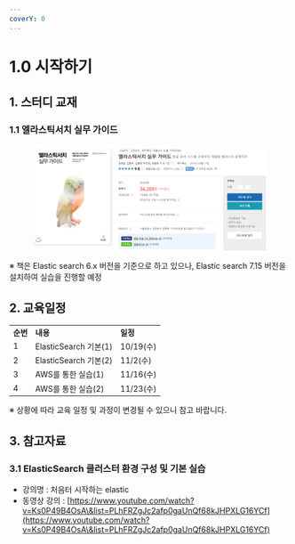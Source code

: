 ```yaml
---
coverY: 0
---
```


# 1.0 시작하기

## **1. 스터디 교재** &#x20;

### 1.1 엘라스틱서치 실무 가이드

<figure><img src="../.gitbook/assets/image.png" alt=""><figcaption></figcaption></figure>

※ 책은 Elastic search 6.x 버전을 기준으로 하고 있으나, Elastic search 7.15 버전을 설치하여 실습을 진행할 예정

## 2. 교육일정

|        |                     |          |
| ------ | ------------------- | -------- |
| **순번** | **내용**              | **일정**   |
| 1      | ElasticSearch 기본(1) | 10/19(수) |
| 2      | ElasticSearch 기본(2) | 11/2(수)  |
| 3      | AWS를 통한 실습(1)       | 11/16(수) |
| 4      | AWS를 통한 실습(2)       | 11/23(수) |

&#x20; ※ 상황에 따라 교육 일정 및 과정이 변경될 수 있으니 참고 바랍니다.



## 3. 참고자료

### 3.1 ElasticSearch 클러스터 환경 구성 및 기본 실습

* 강의명 : 처음터 시작하는 elastic
* 동영상 강의 : [https://www.youtube.com/watch?v=Ks0P49B4OsA\&list=PLhFRZgJc2afp0gaUnQf68kJHPXLG16YCf](https://www.youtube.com/watch?v=Ks0P49B4OsA\&list=PLhFRZgJc2afp0gaUnQf68kJHPXLG16YCf)



